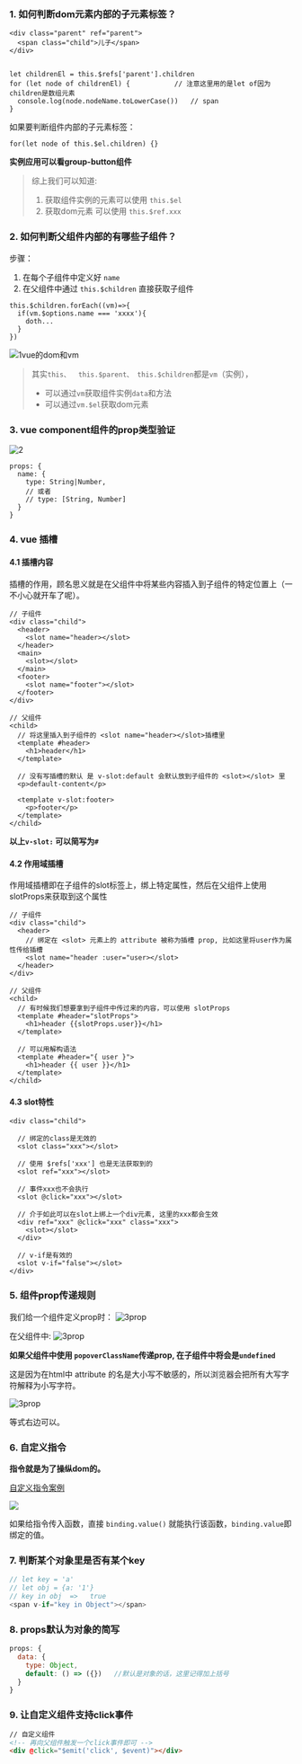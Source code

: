 ### 1. 如何判断dom元素内部的子元素标签？
```
<div class="parent" ref="parent">
  <span class="child">儿子</span>
</div>


let childrenEl = this.$refs['parent'].children
for (let node of childrenEl) {           // 注意这里用的是let of因为children是数组元素
  console.log(node.nodeName.toLowerCase())   // span
}

```

如果要判断组件内部的子元素标签：
```
for(let node of this.$el.children) {}
```

**实例应用可以看group-button组件**

> 综上我们可以知道: 
> 1. 获取组件实例的元素可以使用 `this.$el`
> 2. 获取dom元素 可以使用 `this.$ref.xxx`

### 2. 如何判断父组件内部的有哪些子组件？
步骤： 
1. 在每个子组件中定义好 `name`
2. 在父组件中通过 `this.$children` 直接获取子组件
```
this.$children.forEach((vm)=>{
  if(vm.$options.name === 'xxxx'){
    doth...
  }
})
```
![1vue的dom和vm](./1vue的dom和vm.png)
> 其实`this、  this.$parent、 this.$children`都是`vm`（实例），
> - 可以通过`vm`获取组件实例`data`和方法
> - 可以通过`vm.$el`获取dom元素


### 3. vue component组件的prop类型验证
![2](./2prop类型验证.png)
```
props: {
  name: {
    type: String|Number,  
    // 或者
    // type: [String, Number]
  }
}
```

### 4. vue 插槽

#### 4.1 插槽内容
插槽的作用，顾名思义就是在父组件中将某些内容插入到子组件的特定位置上（一不小心就开车了呢）。
```
// 子组件
<div class="child">
  <header>
    <slot name="header></slot>
  </header>
  <main>
    <slot></slot>
  </main>
  <footer>
    <slot name="footer"></slot>
  </footer>
</div>

// 父组件
<child>
  // 将这里插入到子组件的 <slot name="header></slot>插槽里
  <template #header>
    <h1>header</h1>
  </template>

  // 没有写插槽的默认 是 v-slot:default 会默认放到子组件的 <slot></slot> 里
  <p>default-content</p>

  <template v-slot:footer>
    <p>footer</p>
  </template>
</child>
```
**以上`v-slot:` 可以简写为`#`**


#### 4.2 作用域插槽

作用域插槽即在子组件的slot标签上，绑上特定属性，然后在父组件上使用 slotProps来获取到这个属性
```
// 子组件
<div class="child">
  <header>
    // 绑定在 <slot> 元素上的 attribute 被称为插槽 prop, 比如这里将user作为属性传给插槽
    <slot name="header :user="user></slot>
  </header>
</div>

// 父组件
<child>
  // 有时候我们想要拿到子组件中传过来的内容，可以使用 slotProps
  <template #header="slotProps">
    <h1>header {{slotProps.user}}</h1>
  </template>

  // 可以用解构语法
  <template #header="{ user }">
    <h1>header {{ user }}</h1>
  </template>
</child>
```

#### 4.3 slot特性
```
<div class="child">

  // 绑定的class是无效的
  <slot class="xxx"></slot>

  // 使用 $refs['xxx'] 也是无法获取到的
  <slot ref="xxx"></slot>

  // 事件xxx也不会执行
  <slot @click="xxx"></slot>

  // 介于如此可以在slot上绑上一个div元素, 这里的xxx都会生效
  <div ref="xxx" @click="xxx" class="xxx">
    <slot></slot>
  </div>

  // v-if是有效的 
  <slot v-if="false"></slot>
</div>
```

### 5. 组件prop传递规则
我们给一个组件定义prop时：
![3prop](3prop规则.png)

在父组件中:
![3prop](3prop规则2.png)

**如果父组件中使用 `popoverClassName`传递prop, 在子组件中将会是`undefined`**

这是因为在html中 attribute 的名是大小写不敏感的，所以浏览器会把所有大写字符解释为小写字符。

![3prop](3prop规则3.png)

等式右边可以。


### 6. 自定义指令
**指令就是为了操纵dom的。**

[自定义指令案例](https://jsbin.com/geboqabuye/edit?html,js,console,output)

![](7vue自定义指令.png)

如果给指令传入函数，直接 `binding.value()` 就能执行该函数，`binding.value`即绑定的值。


### 7. 判断某个对象里是否有某个key
```js
// let key = 'a'
// let obj = {a: '1'}
// key in obj  =>   true
<span v-if="key in Object"></span>  
```

### 8. props默认为对象的简写
```js
props: {
  data: {
    type: Object,
    default: () => ({})   //默认是对象的话，这里记得加上括号
  }
}
```

### 9. 让自定义组件支持click事件
```html
// 自定义组件
<!-- 再向父组件触发一个click事件即可 -->
<div @click="$emit('click', $event)"></div>   
```




